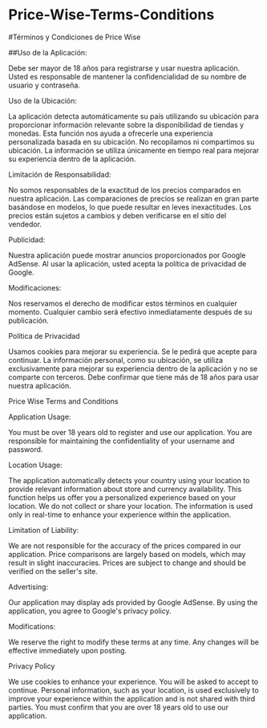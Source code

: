 # Price-Wise-Terms-Conditions

#Términos y Condiciones de Price Wise

##Uso de la Aplicación:

Debe ser mayor de 18 años para registrarse y usar nuestra aplicación.
Usted es responsable de mantener la confidencialidad de su nombre de usuario y contraseña.

Uso de la Ubicación:

La aplicación detecta automáticamente su país utilizando su ubicación para proporcionar información relevante sobre la disponibilidad de tiendas y monedas.
Esta función nos ayuda a ofrecerle una experiencia personalizada basada en su ubicación.
No recopilamos ni compartimos su ubicación. La información se utiliza únicamente en tiempo real para mejorar su experiencia dentro de la aplicación.

Limitación de Responsabilidad:

No somos responsables de la exactitud de los precios comparados en nuestra aplicación.
Las comparaciones de precios se realizan en gran parte basándose en modelos, lo que puede resultar en leves inexactitudes.
Los precios están sujetos a cambios y deben verificarse en el sitio del vendedor.

Publicidad:

Nuestra aplicación puede mostrar anuncios proporcionados por Google AdSense.
Al usar la aplicación, usted acepta la política de privacidad de Google.

Modificaciones:

Nos reservamos el derecho de modificar estos términos en cualquier momento.
Cualquier cambio será efectivo inmediatamente después de su publicación.


Política de Privacidad

Usamos cookies para mejorar su experiencia. Se le pedirá que acepte para continuar.
La información personal, como su ubicación, se utiliza exclusivamente para mejorar su experiencia dentro de la aplicación y no se comparte con terceros.
Debe confirmar que tiene más de 18 años para usar nuestra aplicación.






Price Wise Terms and Conditions

Application Usage:

You must be over 18 years old to register and use our application.
You are responsible for maintaining the confidentiality of your username and password.

Location Usage:

The application automatically detects your country using your location to provide relevant information about store and currency availability.
This function helps us offer you a personalized experience based on your location.
We do not collect or share your location. The information is used only in real-time to enhance your experience within the application.

Limitation of Liability:

We are not responsible for the accuracy of the prices compared in our application.
Price comparisons are largely based on models, which may result in slight inaccuracies.
Prices are subject to change and should be verified on the seller's site.

Advertising:

Our application may display ads provided by Google AdSense.
By using the application, you agree to Google's privacy policy.

Modifications:

We reserve the right to modify these terms at any time.
Any changes will be effective immediately upon posting.

Privacy Policy

We use cookies to enhance your experience. You will be asked to accept to continue.
Personal information, such as your location, is used exclusively to improve your experience within the application and is not shared with third parties.
You must confirm that you are over 18 years old to use our application.
